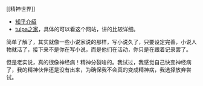 [[精神世界]]

- [知乎介绍](https://www.zhihu.com/tardis/sogou/qus/58391469)
- [tulpa之家](https://tulpa.cn/?variant=zh-cn)，具体的可以看这个网站，讲的比较详细。

简单了解了，其实就像一些小说家说的那样，写小说久了，只要设定完善，小说人物就活了，接下来不是你在写小说，而是他们在活动，你只是在跟着记录罢了。

但是老实说，真的很像神经病！精神分裂啥的。我试过，我感觉自己快变神经病了，我的精神伙伴还是没有出来，为确保我不会真的变成精神病，我选择放弃尝试。
